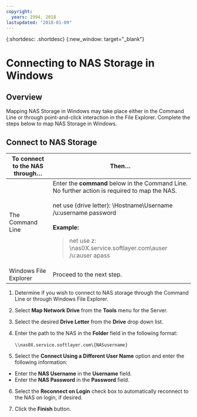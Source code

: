 ```yaml
---
copyright:
  years: 1994, 2018
lastupdated: "2018-01-09"
---
```

{:shortdesc: .shortdesc}
{:new_window: target="_blank"}

# Connecting to NAS Storage in Windows

## Overview

Mapping NAS Storage in Windows may take place either in the Command Line or through point-and-click interaction in the File Explorer.  Complete the steps below to map NAS Storage in Windows.

## Connect to NAS Storage

|To connect to the NAS through…|Then…|
|---|---|
|The Command Line|Enter the **command** below in the Command Line.  No further action is required to map the NAS.<br/><br/>net use {drive letter}: \\Hostname\Username /u:username password<br/><br/>**Example:**<blockquote>net use z: \\nas0X.service.softlayer.com\auser /u:auser apass</blockquote>|
|Windows File Explorer|Proceed to the next step.|

1. Determine if you wish to connect to NAS storage through the Command Line or through Windows File Explorer.

2. Select **Map Network Drive** from the **Tools** menu for the Server.

3. Select the desired **Drive Letter** from the **Drive** drop down list.

4. Enter the path to the NAS in the **Folder** field in the following format:<br/><br/>```\\nas0X.service.softlayer.com\{NASusername}```
5. Select the **Connect Using a Different User Name** option and enter the following information:
  * Enter the **NAS Username** in the **Username** field.
  * Enter the **NAS Password** in the **Password** field.

6. Select the **Reconnect on Login** check box to automatically reconnect to the NAS on login, if desired.

7. Click the **Finish** button.
